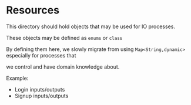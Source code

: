 # Resources

This directory should hold objects that may be used for IO processes.

These objects may be defined as `enums` or `class`

By defining them here, we slowly migrate from using `Map<String,dynamic>` especially for processes that

we control and have domain knowledge about.

Example:

- Login inputs/outputs
- Signup inputs/outputs
